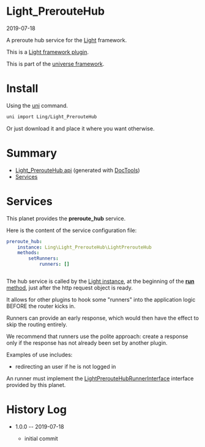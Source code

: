 Light_PrerouteHub
===========
2019-07-18



A preroute hub service for the [Light](https://github.com/lingtalfi/Light) framework.

This is a [Light framework plugin](https://github.com/lingtalfi/Light/blob/master/doc/pages/plugin.md).


This is part of the [universe framework](https://github.com/karayabin/universe-snapshot).


Install
==========
Using the [uni](https://github.com/lingtalfi/universe-naive-importer) command.
```bash
uni import Ling/Light_PrerouteHub
```

Or just download it and place it where you want otherwise.






Summary
===========
- [Light_PrerouteHub api](https://github.com/lingtalfi/Light_PrerouteHub/blob/master/doc/api/Ling/Light_PrerouteHub.md) (generated with [DocTools](https://github.com/lingtalfi/DocTools))
- [Services](#services)




Services
=========

This planet provides the **preroute_hub** service.

Here is the content of the service configuration file:

```yaml
preroute_hub:
    instance: Ling\Light_PrerouteHub\LightPrerouteHub
    methods:
        setRunners:
            runners: []



```


The hub service is called by the [Light instance](https://github.com/lingtalfi/Light/blob/master/doc/api/Ling/Light/Core/Light.md), at the beginning of the [**run** method](https://github.com/lingtalfi/Light/blob/master/doc/api/Ling/Light/Core/Light/run.md),
just after the http request object is ready.

It allows for other plugins to hook some "runners" into the application logic BEFORE the router kicks in.

Runners can provide an early response, which would then have the effect to skip the routing entirely.

We recommend that runners use the polite approach: create a response only if the response has not already been set by another plugin.


Examples of use includes:

- redirecting an user if he is not logged in


An runner must implement the [LightPrerouteHubRunnerInterface](https://github.com/lingtalfi/Light_PrerouteHub/blob/master/doc/api/Ling/Light_PrerouteHub/Runner/LightPrerouteHubRunnerInterface.md) interface provided by this planet.


History Log
=============

- 1.0.0 -- 2019-07-18

    - initial commit